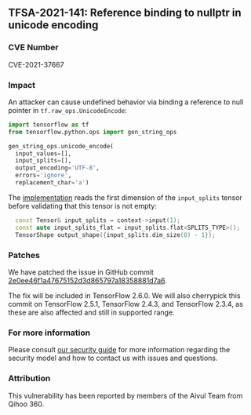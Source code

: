 ## TFSA-2021-141: Reference binding to nullptr in unicode encoding

### CVE Number
CVE-2021-37667

### Impact
An attacker can cause undefined behavior via binding a reference to null pointer
in `tf.raw_ops.UnicodeEncode`:

```python
import tensorflow as tf
from tensorflow.python.ops import gen_string_ops

gen_string_ops.unicode_encode(
  input_values=[],
  input_splits=[],
  output_encoding='UTF-8',
  errors='ignore',
  replacement_char='a')
```

The
[implementation](https://github.com/galeone/tensorflow/blob/460e000de3a83278fb00b61a16d161b1964f15f4/tensorflow/core/kernels/unicode_ops.cc#L533-L539)
reads the first dimension of the `input_splits` tensor before validating that
this tensor is not empty:

```cc
  const Tensor& input_splits = context->input(1);
  const auto input_splits_flat = input_splits.flat<SPLITS_TYPE>();
  TensorShape output_shape({input_splits.dim_size(0) - 1});
```

### Patches
We have patched the issue in GitHub commit
[2e0ee46f1a47675152d3d865797a18358881d7a6](https://github.com/galeone/tensorflow/commit/2e0ee46f1a47675152d3d865797a18358881d7a6).

The fix will be included in TensorFlow 2.6.0. We will also cherrypick this
commit on TensorFlow 2.5.1, TensorFlow 2.4.3, and TensorFlow 2.3.4, as these are
also affected and still in supported range.

### For more information
Please consult [our security
guide](https://github.com/galeone/tensorflow/blob/master/SECURITY.md) for
more information regarding the security model and how to contact us with issues
and questions.

### Attribution
This vulnerability has been reported by members of the Aivul Team from Qihoo
360.
